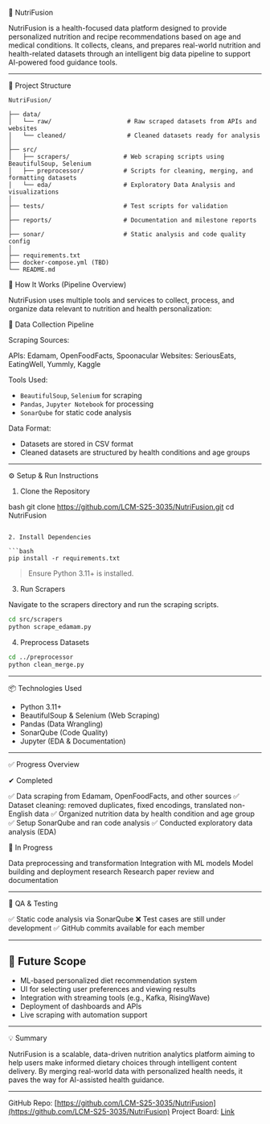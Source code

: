  🥦 NutriFusion

NutriFusion is a health-focused data platform designed to provide personalized nutrition and recipe recommendations based on age and medical conditions. It collects, cleans, and prepares real-world nutrition and health-related datasets through an intelligent big data pipeline to support AI-powered food guidance tools.

---

🚀 Project Structure

```
NutriFusion/

├── data/
│   └── raw/                     # Raw scraped datasets from APIs and websites
│   └── cleaned/                 # Cleaned datasets ready for analysis
│
├── src/
│   ├── scrapers/               # Web scraping scripts using BeautifulSoup, Selenium
│   ├── preprocessor/           # Scripts for cleaning, merging, and formatting datasets
│   └── eda/                    # Exploratory Data Analysis and visualizations
│
├── tests/                      # Test scripts for validation
│
├── reports/                    # Documentation and milestone reports
│
├── sonar/                      # Static analysis and code quality config
│
├── requirements.txt
├── docker-compose.yml (TBD)
└── README.md
```



🧠 How It Works (Pipeline Overview)

NutriFusion uses multiple tools and services to collect, process, and organize data relevant to nutrition and health personalization:

🔹 Data Collection Pipeline

Scraping Sources:

APIs: Edamam, OpenFoodFacts, Spoonacular
Websites: SeriousEats, EatingWell, Yummly, Kaggle

Tools Used:

  * `BeautifulSoup`, `Selenium` for scraping
  * `Pandas`, `Jupyter Notebook` for processing
  * `SonarQube` for static code analysis

  Data Format:

  * Datasets are stored in CSV format
  * Cleaned datasets are structured by health conditions and age groups

---

 ⚙️ Setup & Run Instructions

 1. Clone the Repository

bash
git clone https://github.com/LCM-S25-3035/NutriFusion.git
cd NutriFusion
```

2. Install Dependencies

```bash
pip install -r requirements.txt
```

> Ensure Python 3.11+ is installed.

3. Run Scrapers

Navigate to the scrapers directory and run the scraping scripts.

```bash
cd src/scrapers
python scrape_edamam.py
```

4. Preprocess Datasets

```bash
cd ../preprocessor
python clean_merge.py
```

---

📦 Technologies Used

* Python 3.11+
* BeautifulSoup & Selenium (Web Scraping)
* Pandas (Data Wrangling)
* SonarQube (Code Quality)
* Jupyter (EDA & Documentation)

---

✅ Progress Overview

✔ Completed

 ✅ Data scraping from Edamam, OpenFoodFacts, and other sources
 ✅ Dataset cleaning: removed duplicates, fixed encodings, translated non-English data
 ✅ Organized nutrition data by health condition and age group
 ✅ Setup SonarQube and ran code analysis
 ✅ Conducted exploratory data analysis (EDA)

🧪 In Progress

 Data preprocessing and transformation
 Integration with ML models
 Model building and deployment research
 Research paper review and documentation

---

 🧪 QA & Testing

 ✅ Static code analysis via SonarQube
 ❌ Test cases are still under development
 ✅ GitHub commits available for each member

---

## 🔭 Future Scope

* ML-based personalized diet recommendation system
* UI for selecting user preferences and viewing results
* Integration with streaming tools (e.g., Kafka, RisingWave)
* Deployment of dashboards and APIs
* Live scraping with automation support

---

 💡 Summary

NutriFusion is a scalable, data-driven nutrition analytics platform aiming to help users make informed dietary choices through intelligent content delivery. By merging real-world data with personalized health needs, it paves the way for AI-assisted health guidance.

---

GitHub Repo: [https://github.com/LCM-S25-3035/NutriFusion](https://github.com/LCM-S25-3035/NutriFusion)
Project Board: [Link](https://github.com/orgs/LCM-S25-3035/projects/2)



